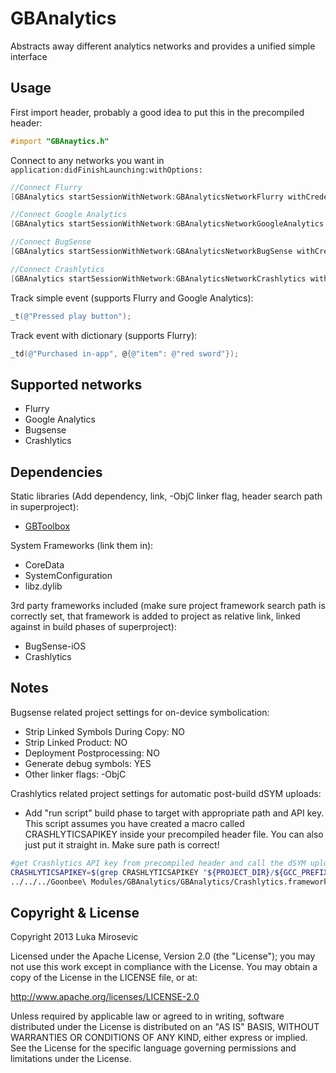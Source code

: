 GBAnalytics
============

Abstracts away different analytics networks and provides a unified simple interface

Usage
------------

First import header, probably a good idea to put this in the precompiled header:

```objective-c
#import "GBAnaytics.h"
```

Connect to any networks you want in `application:didFinishLaunching:withOptions:`

```objective-c
//Connect Flurry
[GBAnalytics startSessionWithNetwork:GBAnalyticsNetworkFlurry withCredentials:@"FlurryAPIKey"];

//Connect Google Analytics
[GBAnalytics startSessionWithNetwork:GBAnalyticsNetworkGoogleAnalytics withCredentials:@"GoogleAnalyticsTrackingID"];

//Connect BugSense
[GBAnalytics startSessionWithNetwork:GBAnalyticsNetworkBugSense withCredentials:@"BugSenseAPIKey"];

//Connect Crashlytics
[GBAnalytics startSessionWithNetwork:GBAnalyticsNetworkCrashlytics withCredentials:@"CrashlyticsAPIKey"];
```

Track simple event (supports Flurry and Google Analytics):

```objective-c
_t(@"Pressed play button");
```

Track event with dictionary (supports Flurry):

```objective-c
_td(@"Purchased in-app", @{@"item": @"red sword"});
```

Supported networks
------------

* Flurry
* Google Analytics
* Bugsense
* Crashlytics

Dependencies
------------

Static libraries (Add dependency, link, -ObjC linker flag, header search path in superproject):

* [GBToolbox](https://github.com/lmirosevic/GBToolbox)

System Frameworks (link them in):

* CoreData
* SystemConfiguration
* libz.dylib

3rd party frameworks included (make sure project framework search path is correctly set, that framework is added to project as relative link, linked against in build phases of superproject):

* BugSense-iOS
* Crashlytics

Notes
------------

Bugsense related project settings for on-device symbolication:

* Strip Linked Symbols During Copy: NO
* Strip Linked Product: NO
* Deployment Postprocessing: NO
* Generate debug symbols: YES
* Other linker flags: -ObjC

Crashlytics related project settings for automatic post-build dSYM uploads:

* Add "run script" build phase to target with appropriate path and API key. This script assumes you have created a macro called CRASHLYTICSAPIKEY inside your precompiled header file. You can also just put it straight in. Make sure path is correct!
```sh
#get Crashlytics API key from precompiled header and call the dSYM uploader with the key
CRASHLYTICSAPIKEY=$(grep CRASHLYTICSAPIKEY "${PROJECT_DIR}/${GCC_PREFIX_HEADER}" | awk '{print $3}' | grep -oEi "[^@^\"]+")
../../../Goonbee\ Modules/GBAnalytics/GBAnalytics/Crashlytics.framework/run $CRASHLYTICSAPIKEY
```

Copyright & License
------------

Copyright 2013 Luka Mirosevic

Licensed under the Apache License, Version 2.0 (the "License"); you may not use this work except in compliance with the License. You may obtain a copy of the License in the LICENSE file, or at:

http://www.apache.org/licenses/LICENSE-2.0

Unless required by applicable law or agreed to in writing, software distributed under the License is distributed on an "AS IS" BASIS, WITHOUT WARRANTIES OR CONDITIONS OF ANY KIND, either express or implied. See the License for the specific language governing permissions and limitations under the License.

 
 

